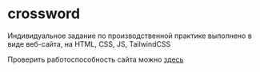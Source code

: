 # crossword

Индивидуальное задание по производственной практике выполнено в виде веб-сайта, на HTML, CSS, JS, TailwindCSS

Проверить работоспособность сайта можно [здесь](https://zerop913.github.io/crossword/)

